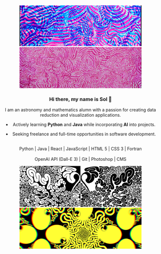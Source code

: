 <div align="center">

<p float="left">
  <img src="https://raw.githubusercontent.com/solroj0/solroj0/main/banners/bubblegum4.png" width="400" />
  <img src="https://raw.githubusercontent.com/solroj0/solroj0/main/banners/lollipop1.png" alt="Image 2" width="400" /> 
</p>

### Hi there, my name is Sol 👋

I am an astronomy and mathematics alumn with a passion for creating data reduction and visualization applications.

- Actively learning **Python** and **Java** while incorporating **AI** into projects. 

- Seeking freelance and full-time opportunities in  software development.

<br>
  
<div>Python | Java | React | JavaScript | HTML 5 | CSS 3 | Fortran </div>
<br>

<div>OpenAI API (Dall-E 3) | Git  | Photoshop | CMS</div>


<p float="left">
  <img src="https://raw.githubusercontent.com/solroj0/solroj0/main/banners/noodles1.png" width="400" />
  <img src="https://raw.githubusercontent.com/solroj0/solroj0/main/banners/octoquad1.png" alt="Image 2" width="400" /> 
</p>



